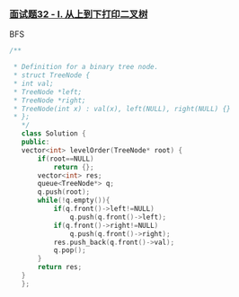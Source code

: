 ### [面试题32 - I. 从上到下打印二叉树](https://leetcode-cn.com/problems/cong-shang-dao-xia-da-yin-er-cha-shu-lcof/)

BFS

```c++
/**

 * Definition for a binary tree node.
 * struct TreeNode {
 * int val;
 * TreeNode *left;
 * TreeNode *right;
 * TreeNode(int x) : val(x), left(NULL), right(NULL) {}
 * };
   */
   class Solution {
   public:
   vector<int> levelOrder(TreeNode* root) {
       if(root==NULL)
           return {};
       vector<int> res;
       queue<TreeNode*> q;
       q.push(root);
       while(!q.empty()){
           if(q.front()->left!=NULL)
               q.push(q.front()->left);
           if(q.front()->right!=NULL)
               q.push(q.front()->right);
           res.push_back(q.front()->val);
           q.pop();
       }
       return res;
   }
   };
```

